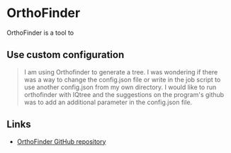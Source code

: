 # OrthoFinder

OrthoFinder is a tool to

## Use custom configuration

> I am using Orthofinder to generate a tree.
> I was wondering if there was a way to change the config.json file
> or write in the job script to use another config.json from my own directory.
> I would like to run orthofinder with IQtree
> and the suggestions on the program's github was
> to add an additional parameter in the config.json file.

## Links

- [OrthoFinder GitHub repository](https://github.com/davidemms/OrthoFinder)

